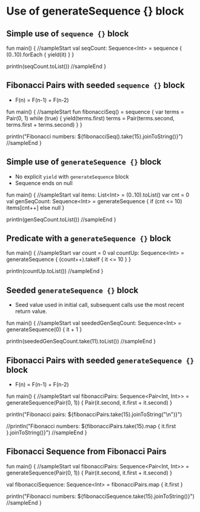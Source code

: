 # Use of generateSequence {} block

## Simple use of `sequence {}` block

<div class="kotlin-code">
fun main() {
//sampleStart
  val seqCount: Sequence&lt;Int> =
    sequence {
      (0..10).forEach { yield(it) }
    }
  
  println(seqCount.toList())
//sampleEnd
}
</div>

## Fibonacci Pairs with seeded `sequence {}` block

* F(n) = F(n-1) + F(n-2) 

<div class="kotlin-code">
fun main() {
//sampleStart
  fun fibonacciSeq() =
    sequence {
      var terms = Pair(0, 1)
      while (true) {
        yield(terms.first)
        terms = Pair(terms.second, terms.first + terms.second)
      }
    }

  println("Fibonacci numbers: ${fibonacciSeq().take(15).joinToString()}")
//sampleEnd
}
</div>


## Simple use of `generateSequence {}` block

* No explicit `yield` with `generateSequence` block
* Sequence ends on null

<div class="kotlin-code">
fun main() {
//sampleStart
  val items: List&lt;Int> = (0..10).toList()
  var cnt = 0
  val genSeqCount: Sequence&lt;Int> =
    generateSequence {
      if (cnt <= 10) items[cnt++] else null
    }

  println(genSeqCount.toList())
//sampleEnd
}
</div>


## Predicate with a `generateSequence {}` block

<div class="kotlin-code">
fun main() {
//sampleStart
  var count = 0
  val countUp: Sequence&lt;Int> =
    generateSequence {
      (count++).takeIf { it <= 10 }
    }
    
  println(countUp.toList())
//sampleEnd
}
</div>

## Seeded `generateSequence {}` block

* Seed value used in initial call, subsequent calls use the most recent return value.

<div class="kotlin-code">
fun main() {
//sampleStart
  val seededGenSeqCount: Sequence&lt;Int> =
    generateSequence(0) {
      it + 1
    }

  println(seededGenSeqCount.take(11).toList())
//sampleEnd
}
</div>


## Fibonacci Pairs with seeded `generateSequence {}` block

* F(n) = F(n-1) + F(n-2) 

<div class="kotlin-code">
fun main() {
//sampleStart
  val fibonacciPairs: Sequence&lt;Pair&lt;Int, Int>> =
    generateSequence(Pair(0, 1)) {
      Pair(it.second, it.first + it.second)
    }

  println("Fibonacci pairs: ${fibonacciPairs.take(15).joinToString("\n")}")
  
  //println("Fibonacci numbers: ${fibonacciPairs.take(15).map { it.first }.joinToString()}")
//sampleEnd
}
</div>

## Fibonacci Sequence from Fibonacci Pairs

<div class="kotlin-code">
fun main() {
//sampleStart
  val fibonacciPairs: Sequence&lt;Pair&lt;Int, Int>> =
    generateSequence(Pair(0, 1)) {
      Pair(it.second, it.first + it.second)
    }

  val fibonacciSequence: Sequence&lt;Int> = fibonacciPairs.map { it.first }

  println("Fibonacci numbers: ${fibonacciSequence.take(15).joinToString()}")
//sampleEnd
}
</div>


